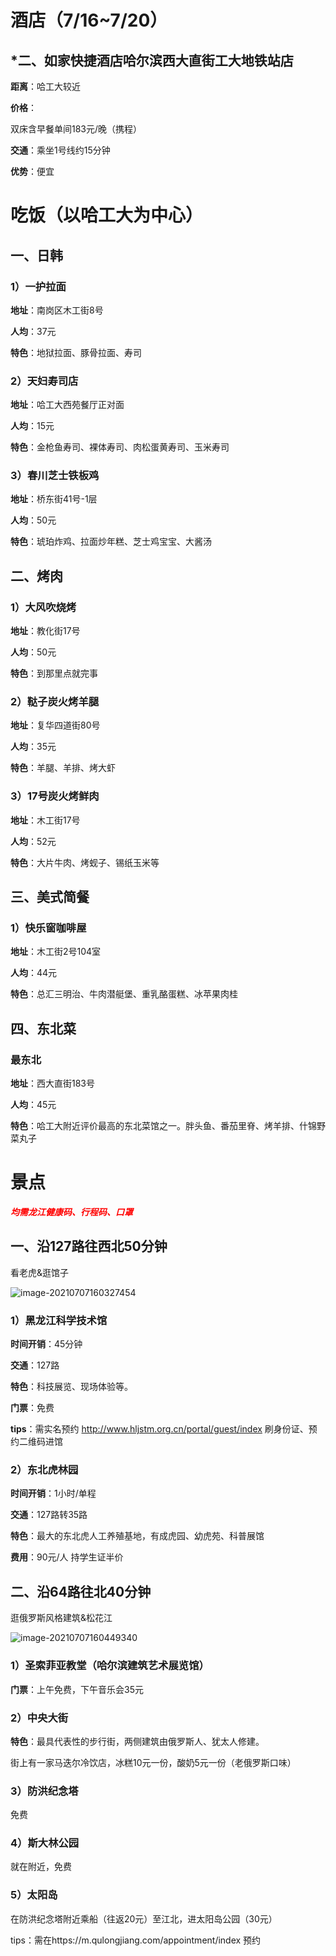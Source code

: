 # 酒店（7/16~7/20）

## *二、如家快捷酒店哈尔滨西大直街工大地铁站店

**距离**：哈工大较近

**价格**：

双床含早餐单间183元/晚（携程）

**交通**：乘坐1号线约15分钟

**优势**：便宜



# 吃饭（以哈工大为中心）

## 一、日韩

### 1）一护拉面

**地址**：南岗区木工街8号

**人均**：37元

**特色**：地狱拉面、豚骨拉面、寿司

### 2）天妇寿司店

**地址**：哈工大西苑餐厅正对面

**人均**：15元

**特色**：金枪鱼寿司、裸体寿司、肉松蛋黄寿司、玉米寿司

### 3）春川芝士铁板鸡

**地址**：桥东街41号-1层

**人均**：50元

**特色**：琥珀炸鸡、拉面炒年糕、芝士鸡宝宝、大酱汤

## 二、烤肉

### 1）大风吹烧烤

**地址**：教化街17号

**人均**：50元

**特色**：到那里点就完事

### 2）鞑子炭火烤羊腿

**地址**：复华四道街80号

**人均**：35元

**特色**：羊腿、羊排、烤大虾

### 3）17号炭火烤鲜肉

**地址**：木工街17号

**人均**：52元

**特色**：大片牛肉、烤蚬子、锡纸玉米等

## 三、美式简餐

### 1）快乐窗咖啡屋

**地址**：木工街2号104室

**人均**：44元

**特色**：总汇三明治、牛肉潜艇堡、重乳酪蛋糕、冰苹果肉桂

## 四、东北菜

### 最东北

**地址**：西大直街183号

**人均**：45元

**特色**：哈工大附近评价最高的东北菜馆之一。胖头鱼、番茄里脊、烤羊排、什锦野菜丸子



# 景点



<font color=red>***均需龙江健康码、行程码、口罩***</font>



## 一、沿127路往西北50分钟

看老虎&逛馆子

![image-20210707160327454](./酒店.assets/image-20210707160327454.png)

### 1）黑龙江科学技术馆

**时间开销**：45分钟

**交通**：127路

**特色**：科技展览、现场体验等。

**门票**：免费

**tips**：需实名预约 http://www.hljstm.org.cn/portal/guest/index 刷身份证、预约二维码进馆

### 2）东北虎林园

**时间开销**：1小时/单程

**交通**：127路转35路

**特色**：最大的东北虎人工养殖基地，有成虎园、幼虎苑、科普展馆

**费用**：90元/人 持学生证半价



## 二、沿64路往北40分钟

逛俄罗斯风格建筑&松花江

![image-20210707160449340](酒店.assets/image-20210707160449340.png)

### 1）圣索菲亚教堂（哈尔滨建筑艺术展览馆）

**门票**：上午免费，下午音乐会35元

### 2）中央大街

**特色**：最具代表性的步行街，两侧建筑由俄罗斯人、犹太人修建。

街上有一家马迭尔冷饮店，冰糕10元一份，酸奶5元一份（老俄罗斯口味）

### 3）防洪纪念塔

免费

### 4）斯大林公园

就在附近，免费

### 5）太阳岛

在防洪纪念塔附近乘船（往返20元）至江北，进太阳岛公园（30元）

tips：需在https://m.qulongjiang.com/appointment/index 预约
